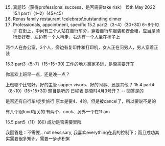
15.	真题15（获得professional success，是否需要take risk）
15th May 2022
15.1	part1（1~2）(45+45)
1.	Renus family restaurant \celebrate\outstanding dinner
2.	Professionals, appointment, specific
15.2	part2（3~4）(30+30) 6~8个句子
在街上，中间有三个人站在自行车旁，穿着自行车服装和安全帽，应当是骑行爱好者，左边有一个人再走，右边有一个人坐在椅子上

两个人在办公室，2个人，旁边有复印件和打印机，女人正在问男人，男人穿着正装

15.3	part3（5~7）(15+15+30)
工作的地方离家多远，是否需要开车

你喜欢上班早一点，还是晚一点？

上班哪个比较好，好的主管 supper visors、好的同事、还是其他？
15.4	part4（8~10）(15+15+30) 题目是听的
日程表
是否时4月3号开？ -- 回答是的

是否还有自行车/徒步旅行
原本是要4、4的，但是被cancel了，所以要说不是的

有几个跟food相关的
有两个，cook、另外一个在11 am

15.5	part5（11）(60)
成功是否需要冒险

我回答是：不需要，not nessisary, 我喜欢everything在我的控制下；而且成功其实需要很多知识，需要一步步积累
